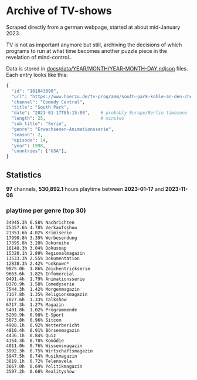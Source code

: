 # Archive of TV-shows

Scraped directly from a german webpage, started at about mid-January 2023.

TV is not as important anymore but still, archiving the decisions of which programs to run at what time
becomes another puzzle piece in the revelation of mind-control.. 

Data is stored in [docs/data/YEAR/MONTH/YEAR-MONTH-DAY.ndjson](docs/data/) files. 
Each entry looks like this:

```python
{
  "id": "181043890", 
  "url": "https://www.hoerzu.de/tv-programm/south-park-kohle-an-den-chefkoch/bid_181043890/", 
  "channel": "Comedy Central", 
  "title": "South Park", 
  "date": "2023-01-17T05:15:00",    # probably Europe/Berlin timezone 
  "length": 25,                     # minutes 
  "sub_title": "Serie", 
  "genre": "Erwachsenen-Animationsserie", 
  "season": 2, 
  "episode": 14, 
  "year": 1998, 
  "countries": ["USA"],
}
```

## Statistics

**97** channels, **530,892.1** hours playtime between **2023-01-17** and **2023-11-08**


### playtime per genre (top 30)

    34945.3h 6.58% Nachrichten
    25357.6h 4.78% Verkaufsshow
    21353.6h 4.02% Krimiserie
    17990.8h 3.39% Werbesendung
    17395.8h 3.28% Dokureihe
    16140.3h 3.04% Dokusoap
    15320.1h 2.89% Regionalmagazin
    13533.3h 2.55% Dokumentation
    12838.3h 2.42% *unknown*
    9875.0h  1.86% Zeichentrickserie
    9663.6h  1.82% Infomercial
    9491.4h  1.79% Animationsserie
    8370.9h  1.58% Comedyserie
    7544.3h  1.42% Morgenmagazin
    7167.8h  1.35% Religionsmagazin
    7077.6h  1.33% Talkshow
    6717.3h  1.27% Magazin
    5401.8h  1.02% Programmende
    5209.9h  0.98% E-Sport
    5073.8h  0.96% Sitcom
    4908.1h  0.92% Wetterbericht
    4810.4h  0.91% Börsenmagazin
    4436.1h  0.84% Quiz
    4154.3h  0.78% Komödie
    4011.0h  0.76% Wissensmagazin
    3992.3h  0.75% Wirtschaftsmagazin
    3947.5h  0.74% Musikmagazin
    3819.1h  0.72% Telenovela
    3667.0h  0.69% Politikmagazin
    3597.2h  0.68% Realityshow
